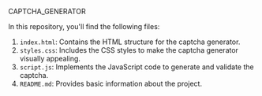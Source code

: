 CAPTCHA_GENERATOR

In this repository, you'll find the following files:

1. `index.html`: Contains the HTML structure for the captcha generator.
2. `styles.css`: Includes the CSS styles to make the captcha generator visually appealing.
3. `script.js`: Implements the JavaScript code to generate and validate the captcha.
4. `README.md`: Provides basic information about the project.

